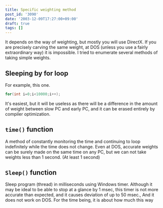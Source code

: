 ```yaml
---
title: Specific weighting method
post_id: '3090'
date: '2003-12-09T17:27:00+09:00'
draft: true
tags: []
---
```


It depends on the way of weighting, but mostly you will use DirectX. If you are precisely carving the same weight, at DOS (unless you use a fairly extraordinary way) it is impossible. I tried to enumerate several methods of taking simple weights.

## Sleeping by for loop

For example, this one.

```C
for(int i=0;i<10000;i++); 

```

It's easiest, but it will be useless as there will be a difference in the amount of weight between slow PC and early PC, and it can be erased entirely by compiler optimization.

## `time()` function

A method of constantly monitoring the time and continuing to loop indefinitely while the time does not change. Even at DOS, accurate weights can be surely made on the same time on any PC, but we can not take weights less than 1 second. (At least 1 second)

## `Sleep()` function

Sleep program (thread) in milliseconds using Windows timer. Although it may be ideal to be able to stop at a glance by 1 msec, this timer is not more accurate than expected, and it causes deviation of up to 50 msec., And it does not work on DOS. For the time being, it is about how much this way
